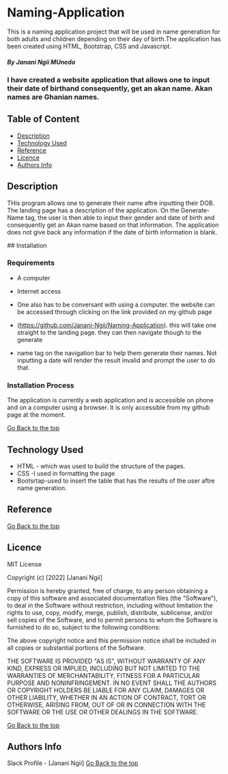 # Naming-Application
This is a naming application project that will be used in name generation for both adults and children depending on their day of birth.The application has been created using HTML, Bootstrap, CSS and Javascript.
##### By Janani Ngii MUnedo
### I have created a website application that allows one to input their date of birthand consequently, get an akan name. Akan names are Ghanian names.

## Table of Content

+ [Description](#description)
+ [Technology Used](#technology-used)
+ [Reference](#reference)
+ [Licence](#licence)
+ [Authors Info](#author-Info)

## Description
<p> THis program allows one to generate their name aftre inputting their DOB. 
  The landing page has a description of the application.
  On the Generate-Name tag, the user is then able to input their gender and date of birth and consequently get an Akan name 
  based on that information.
  The application does not give back any information if the date of birth information is blank. </p>
## Installation

### Requirements

* A computer

* Internet access
* One also has to be conversant with using a computer. the website can be accessed  through clicking on the link provided on my github page 
* (https://github.com/Janani-Ngii/Naming-Application). this will take one straight to the landing page. they can then navigate though to the generate
* name tag on the navigation bar to help them generate their names. Not inputting a date will render the result invalid and prompt the user to do that.

### Installation Process
The application is currently a web application and is accessible on phone and on a computer using a browser.
It is only accessible from my github page at the moment.

[Go Back to the top](#https://github.com/Janani-Ngii/Naming-Application)
## Technology Used
* HTML - which was used to build the structure of the pages.
* CSS  -I used in formatting the page
* Bootsrtap-used to insert the table that has the results of the user aftre name generation.

## Reference

[Go Back to the top](#Mhttps://github.com/Janani-Ngii/Naming-Application)

## Licence

MIT License

Copyright (c) [2022] [Janani Ngii]

Permission is hereby granted, free of charge, to any person obtaining a copy
of this software and associated documentation files (the "Software"), to deal
in the Software without restriction, including without limitation the rights
to use, copy, modify, merge, publish, distribute, sublicense, and/or sell
copies of the Software, and to permit persons to whom the Software is
furnished to do so, subject to the following conditions:

The above copyright notice and this permission notice shall be included in all
copies or substantial portions of the Software.

THE SOFTWARE IS PROVIDED "AS IS", WITHOUT WARRANTY OF ANY KIND, EXPRESS OR
IMPLIED, INCLUDING BUT NOT LIMITED TO THE WARRANTIES OF MERCHANTABILITY,
FITNESS FOR A PARTICULAR PURPOSE AND NONINFRINGEMENT. IN NO EVENT SHALL THE
AUTHORS OR COPYRIGHT HOLDERS BE LIABLE FOR ANY CLAIM, DAMAGES OR OTHER
LIABILITY, WHETHER IN AN ACTION OF CONTRACT, TORT OR OTHERWISE, ARISING FROM,
OUT OF OR IN CONNECTION WITH THE SOFTWARE OR THE USE OR OTHER DEALINGS IN THE
SOFTWARE.

[Go Back to the top](https://github.com/Janani-Ngii/Naming-Application)

## Authors Info

Slack Profile - [Janani Ngii]
[Go Back to the top](https://github.com/Janani-Ngii/Naming-Application)
